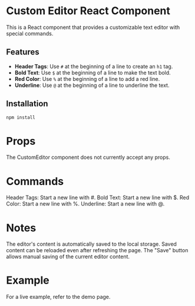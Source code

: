 # Custom Editor React Component

This is a React component that provides a customizable text editor with special commands.

## Features

- **Header Tags**: Use `#` at the beginning of a line to create an `h1` tag.
- **Bold Text**: Use `$` at the beginning of a line to make the text bold.
- **Red Color**: Use `%` at the beginning of a line to add a red line.
- **Underline**: Use `@` at the beginning of a line to underline the text.

## Installation

```bash
npm install
```

# Props
The CustomEditor component does not currently accept any props.

# Commands
Header Tags: Start a new line with #.
Bold Text: Start a new line with $.
Red Color: Start a new line with %.
Underline: Start a new line with @.
# Notes
The editor's content is automatically saved to the local storage.
Saved content can be reloaded even after refreshing the page.
The "Save" button allows manual saving of the current editor content.
# Example
For a live example, refer to the demo page.

